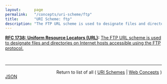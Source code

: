 ```yaml
---
layout:      page
permalink:   "/concepts/uri-scheme/ftp"
title:       "URI Scheme: ftp"
description: "The FTP URL scheme is used to designate files and directories on Internet hosts accessible using the FTP protocol."
---
```


**[RFC 1738: Uniform Resource Locators (URL)](/specs/IETF/RFC/1738 "This document specifies a Uniform Resource Locator (URL), the syntax and semantics of formalized information for location and access of resources via the Internet."):** [The FTP URL scheme is used to designate files and directories on Internet hosts accessible using the FTP protocol.](http://tools.ietf.org/html/rfc1738#section-3.2 "Read documentation for URI Scheme &#34;ftp&#34;")

<br/>
<hr/>

<p style="float : left"><a href="./ftp.json" title="JSON representing this particular Web Concept value">JSON</a></p>
<p style="text-align: right">Return to list of all ( <a href="../uri-schemes">URI Schemes</a> | <a href="../">Web Concepts</a> )</p>

